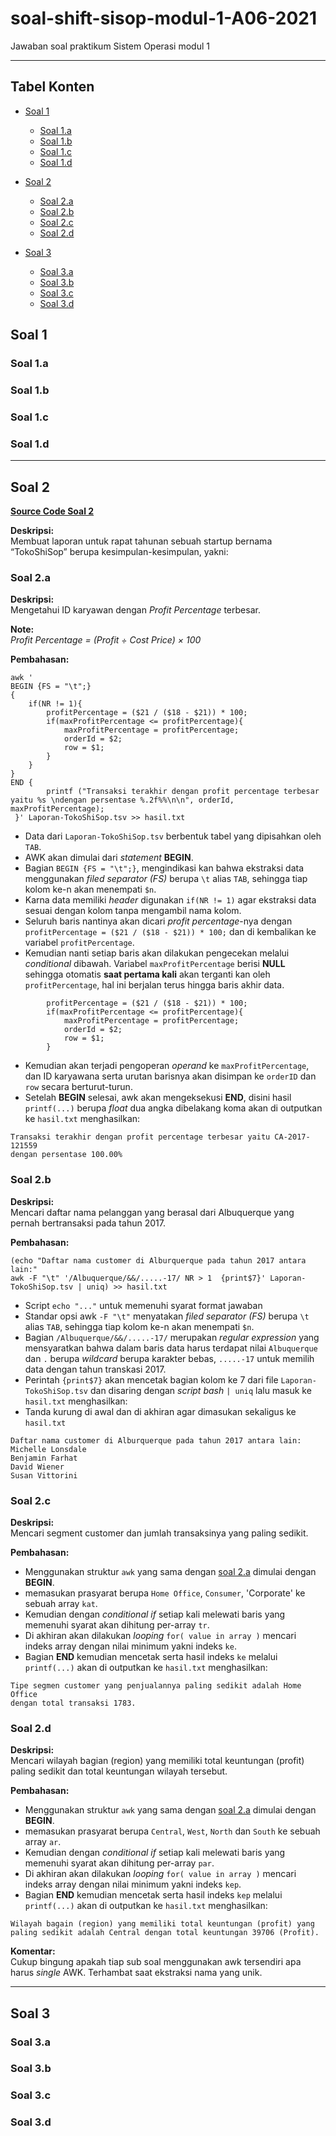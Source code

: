 # soal-shift-sisop-modul-1-A06-2021
Jawaban soal praktikum Sistem Operasi modul 1

---
## Tabel Konten
- [Soal 1](#soal-1)
  - [Soal 1.a](#soal-1a)
  - [Soal 1.b](#soal-1b)
  - [Soal 1.c](#soal-1c)
  - [Soal 1.d](#soal-1d)

- [Soal 2](#soal-2)
  - [Soal 2.a](#soal-2a)
  - [Soal 2.b](#soal-2b)
  - [Soal 2.c](#soal-2c)
  - [Soal 2.d](#soal-2d)

- [Soal 3](#soal-3)
  - [Soal 3.a](#soal-3a)
  - [Soal 3.b](#soal-3b)
  - [Soal 3.c](#soal-3c)
  - [Soal 3.d](#soal-3d)

## Soal 1

### Soal 1.a
### Soal 1.b
### Soal 1.c
### Soal 1.d

---
## Soal 2 
**[Source Code Soal 2](https://github.com/husinassegaff/soal-shift-sisop-modul-1-A06-2021/blob/Rafki/soal2/soal2_generate_laporan_ihir_shisop.sh)**

**Deskripsi:**\
Membuat laporan untuk rapat tahunan sebuah startup bernama “TokoShiSop” berupa kesimpulan-kesimpulan, yakni:

### Soal 2.a
**Deskripsi:**\
Mengetahui ID karyawan dengan *Profit Percentage* terbesar.

**Note:**\
*Profit Percentage = (Profit ÷ Cost Price) × 100*

**Pembahasan:**

```
awk '
BEGIN {FS = "\t";} 
{
    if(NR != 1){
        profitPercentage = ($21 / ($18 - $21)) * 100;
        if(maxProfitPercentage <= profitPercentage){
            maxProfitPercentage = profitPercentage;
            orderId = $2;
            row = $1;
        }
    }
}
END {
    	printf ("Transaksi terakhir dengan profit percentage terbesar yaitu %s \ndengan persentase %.2f%%\n\n", orderId, maxProfitPercentage);
 }' Laporan-TokoShiSop.tsv >> hasil.txt
```
- Data dari `Laporan-TokoShiSop.tsv` berbentuk tabel yang dipisahkan oleh `TAB`.
- AWK akan dimulai dari *statement* **BEGIN**.
- Bagian `BEGIN {FS = "\t";}`, mengindikasi kan bahwa ekstraksi data menggunakan *filed separator (FS)* berupa `\t` alias `TAB`, sehingga tiap kolom ke-n akan menempati `$n`.
- Karna data memiliki *header* digunakan `if(NR != 1)` agar ekstraksi data sesuai dengan kolom tanpa mengambil nama kolom.
- Seluruh baris nantinya akan dicari *profit percentage*-nya dengan `profitPercentage = ($21 / ($18 - $21)) * 100;` dan di kembalikan ke variabel `profitPercentage`.
- Kemudian nanti setiap baris akan dilakukan pengecekan melalui *conditional* dibawah.  Variabel `maxProfitPercentage` berisi **NULL** sehingga otomatis **saat pertama kali** akan terganti kan oleh `profitPercentage`, hal ini berjalan terus hingga baris akhir data.

```
        profitPercentage = ($21 / ($18 - $21)) * 100;
        if(maxProfitPercentage <= profitPercentage){
            maxProfitPercentage = profitPercentage;
            orderId = $2;
            row = $1;
        }
```
- Kemudian akan terjadi pengoperan *operand* ke `maxProfitPercentage`, dan ID karyawana serta urutan barisnya akan disimpan ke `orderID` dan `row` secara berturut-turun.
- Setelah **BEGIN** selesai, awk akan mengeksekusi **END**, disini hasil `printf(...)` berupa *float* dua angka dibelakang koma akan di outputkan ke `hasil.txt` menghasilkan:

```
Transaksi terakhir dengan profit percentage terbesar yaitu CA-2017-121559 
dengan persentase 100.00%
```


### Soal 2.b

**Deskripsi:**\
Mencari daftar nama pelanggan yang berasal dari Albuquerque yang pernah bertransaksi pada tahun 2017.

**Pembahasan:**
```
(echo "Daftar nama customer di Alburquerque pada tahun 2017 antara lain:"
awk -F "\t" '/Albuquerque/&&/.....-17/ NR > 1  {print$7}' Laporan-TokoShiSop.tsv | uniq) >> hasil.txt
```
- Script `echo "..."` untuk memenuhi syarat format jawaban
- Standar opsi awk `-F "\t"` menyatakan *filed separator (FS)* berupa `\t` alias `TAB`, sehingga tiap kolom ke-n akan menempati `$n`.
- Bagian `/Albuquerque/&&/.....-17/` merupakan *regular expression* yang mensyaratkan bahwa dalam baris data harus terdapat nilai `Albuquerque` dan `.` berupa *wildcard* berupa karakter bebas, `.....-17` untuk memilih data dengan tahun transkasi 2017.
- Perintah `{print$7}` akan mencetak bagian kolom ke 7 dari file `Laporan-TokoShiSop.tsv` dan disaring dengan *script bash* `| uniq` lalu masuk ke `hasil.txt` menghasilkan:
- Tanda kurung di awal dan di akhiran agar dimasukan sekaligus ke `hasil.txt`

```
Daftar nama customer di Alburquerque pada tahun 2017 antara lain:
Michelle Lonsdale
Benjamin Farhat
David Wiener
Susan Vittorini
```

### Soal 2.c

**Deskripsi:**\
Mencari segment customer dan jumlah transaksinya yang paling sedikit.

**Pembahasan:**
- Menggunakan struktur `awk` yang sama dengan [soal 2.a](#soal-2a) dimulai dengan **BEGIN**.
- memasukan prasyarat berupa `Home Office`, `Consumer`, 'Corporate' ke sebuah array `kat`.
- Kemudian dengan *conditional if* setiap kali melewati baris yang memenuhi syarat akan dihitung per-array `tr`.
- Di akhiran akan dilakukan *looping* `for( value in array )` mencari indeks array dengan nilai minimum yakni indeks `ke`.
- Bagian **END** kemudian mencetak serta hasil indeks `ke` melalui `printf(...)` akan di outputkan ke `hasil.txt` menghasilkan:

```
Tipe segmen customer yang penjualannya paling sedikit adalah Home Office 
dengan total transaksi 1783.
```


### Soal 2.d

**Deskripsi:**\
Mencari wilayah bagian (region) yang memiliki total keuntungan (profit) paling sedikit dan total keuntungan wilayah tersebut.

**Pembahasan:**
- Menggunakan struktur `awk` yang sama dengan [soal 2.a](#soal-2a) dimulai dengan **BEGIN**.
- memasukan prasyarat berupa `Central`, `West`, `North` dan `South` ke sebuah array `ar`.
- Kemudian dengan *conditional if* setiap kali melewati baris yang memenuhi syarat akan dihitung per-array `par`.
- Di akhiran akan dilakukan *looping* `for( value in array )` mencari indeks array dengan nilai minimum yakni indeks `kep`.
- Bagian **END** kemudian mencetak serta hasil indeks `kep` melalui `printf(...)` akan di outputkan ke `hasil.txt` menghasilkan:

```
Wilayah bagain (region) yang memiliki total keuntungan (profit) yang 
paling sedikit adalah Central dengan total keuntungan 39706 (Profit).
```


**Komentar:**\
Cukup bingung apakah tiap sub soal menggunakan awk tersendiri apa harus *single* AWK. Terhambat saat ekstraksi nama yang unik.

---
## Soal 3 

### Soal 3.a
### Soal 3.b
### Soal 3.c
### Soal 3.d
